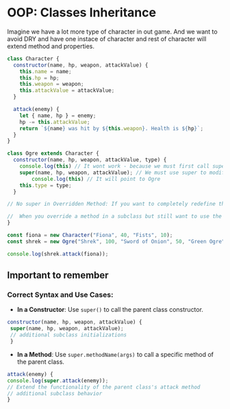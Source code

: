 # OOP: Classes Inheritance

Imagine we have a lot more type of character in out game. 
And we want to avoid DRY and have one instace of character and rest of character will extend method and properties. 


```js
class Character {
  constructor(name, hp, weapon, attackValue) {
    this.name = name;
    this.hp = hp;
    this.weapon = weapon;
    this.attackValue = attackValue;
  }

  attack(enemy) {
    let { name, hp } = enemy;
    hp -= this.attackValue;
    return `${name} was hit by ${this.weapon}. Health is ${hp}`;
  }
}

class Ogre extends Character {
  constructor(name, hp, weapon, attackValue, type) {
    console.log(this) // It wont work - because we must first call super
    super(name, hp, weapon, attackValue); // We must use super to modify state and inherit previous ones
        console.log(this) // It will point to Ogre
    this.type = type;
  }

// No super in Overridden Method: If you want to completely redefine the method in your subclass without reusing any part of the base class implementation, you do not need to use super. You would simply write the new method implementation without referencing super.

//  When you override a method in a subclass but still want to use the base class's method (either before, after, or in between your additional subclass logic), you use super.methodName(...). This is what you're seeing with super.attack(enemy) in your Ogre class. It calls the attack method of the base Character class, allowing you to extend or modify its behavior while still leveraging the 
}

const fiona = new Character("Fiona", 40, "Fists", 10);
const shrek = new Ogre("Shrek", 100, "Sword of Onion", 50, "Green Ogre");

console.log(shrek.attack(fiona));

```

## Important to remember 


### Correct Syntax and Use Cases:

-   **In a Constructor**: Use `super()` to call the parent class constructor.
   ```js
constructor(name, hp, weapon, attackValue) {
	super(name, hp, weapon, attackValue);
	// additional subclass initializations
	} 
```    

-   **In a Method**: Use `super.methodName(args)` to call a specific method of the parent class.
```js
attack(enemy) {
console.log(super.attack(enemy)); 
// Extend the functionality of the parent class's attack method 
// additional subclass behavior
}
```